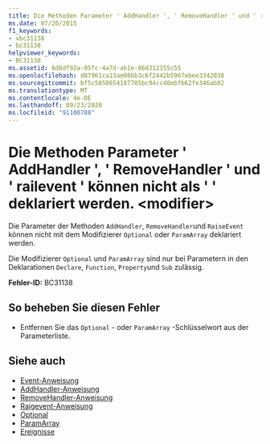 ```yaml
---
title: Die Methoden Parameter ' AddHandler ', ' RemoveHandler ' und ' railevent ' können nicht als ' ' deklariert werden. <modifier>
ms.date: 07/20/2015
f1_keywords:
- vbc31138
- bc31138
helpviewer_keywords:
- BC31138
ms.assetid: 6d8df92a-95fc-4a7d-ab1e-06d312155c55
ms.openlocfilehash: d87961ca13ae086b3c6f2442b5967ebee3342038
ms.sourcegitcommit: bf5c5850654187705bc94cc40ebfb62fe346ab02
ms.translationtype: MT
ms.contentlocale: de-DE
ms.lasthandoff: 09/23/2020
ms.locfileid: "91100788"
---
```

# <a name="addhandler-removehandler-and-raiseevent-method-parameters-cannot-be-declared-modifier"></a>Die Methoden Parameter ' AddHandler ', ' RemoveHandler ' und ' railevent ' können nicht als ' ' deklariert werden. \<modifier>

Die Parameter der Methoden `AddHandler`, `RemoveHandler`und `RaiseEvent` können nicht mit dem Modifizierer `Optional` oder `ParamArray` deklariert werden.  
  
 Die Modifizierer `Optional` und `ParamArray` sind nur bei Parametern in den Deklarationen `Declare`, `Function`, `Property`und `Sub` zulässig.  
  
 **Fehler-ID:** BC31138  
  
## <a name="to-correct-this-error"></a>So beheben Sie diesen Fehler  
  
- Entfernen Sie das `Optional` - oder `ParamArray` -Schlüsselwort aus der Parameterliste.  
  
## <a name="see-also"></a>Siehe auch

- [Event-Anweisung](../language-reference/statements/event-statement.md)
- [AddHandler-Anweisung](../language-reference/statements/addhandler-statement.md)
- [RemoveHandler-Anweisung](../language-reference/statements/removehandler-statement.md)
- [Raigevent-Anweisung](../language-reference/statements/raiseevent-statement.md)
- [Optional](../language-reference/modifiers/optional.md)
- [ParamArray](../language-reference/modifiers/paramarray.md)
- [Ereignisse](../programming-guide/language-features/events/index.md)
